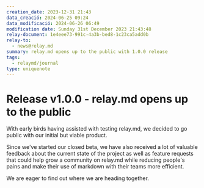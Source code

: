 ```yaml
---
creation_date: 2023-12-31 21:43
data_creació: 2024-06-25 09:24
data_modificació: 2024-06-26 06:49
modification date: Sunday 31st December 2023 21:43:48
relay-document: 1e4eee73-991c-4a3b-bed8-1c23ca5add0b
relay-to:
  - news@relay.md
summary: relay.md opens up to the public with 1.0.0 release
tags:
  - relaymd/journal
type: uniquenote
---
```


# Release v1.0.0 - relay.md opens up to the public
With early birds having assisted with testing relay.md, we decided to go public with our initial but viable product.

Since we've started our closed beta, we have also received a lot of valuable feedback about the current state of the project as well as feature requests that could help grow a community on relay.md while reducing people's pains and make their use of markdown with their teams more efficient.

We are eager to find out where we are heading together.